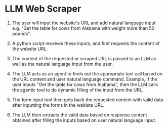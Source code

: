 # LLM Web Scraper

1. The user will input the website's URL and add natural language input e.g. "Get the table for cows from Alabama with weight more than 50 pounds".

2. A python script receives these inputs, and first requests the content of the website URL.

3. The content of the requested or scraped URL is passed to an LLM as well as the natural language input from the user.

4. The LLM acts as an agent to finds out the appropriate tool call based on the URL content and user natural language command. Example, if the user inputs "Get the table for cows from Alabama", then the LLM calls the agentic tool to do dynamic filling of the input from the URL.

5. The form input tool then gets back the requested content with valid data after inputting the forms in the webiste URL.

6. The LLM then extracts the valid data based on response content obtained after filling the inputs based on user natural language input.